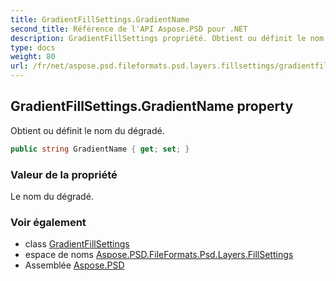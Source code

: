 ```yaml
---
title: GradientFillSettings.GradientName
second_title: Référence de l'API Aspose.PSD pour .NET
description: GradientFillSettings propriété. Obtient ou définit le nom du dégradé.
type: docs
weight: 80
url: /fr/net/aspose.psd.fileformats.psd.layers.fillsettings/gradientfillsettings/gradientname/
---
```

## GradientFillSettings.GradientName property

Obtient ou définit le nom du dégradé.

```csharp
public string GradientName { get; set; }
```

### Valeur de la propriété

Le nom du dégradé.

### Voir également

* class [GradientFillSettings](../)
* espace de noms [Aspose.PSD.FileFormats.Psd.Layers.FillSettings](../../gradientfillsettings/)
* Assemblée [Aspose.PSD](../../../)



